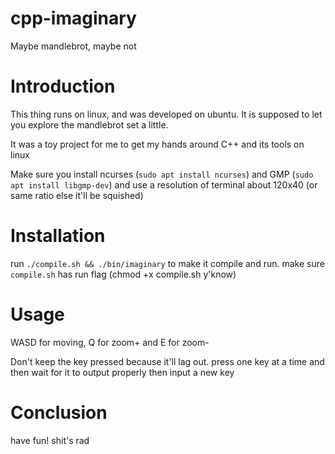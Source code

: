 # cpp-imaginary
 Maybe mandlebrot, maybe not

# Introduction

This thing runs on linux, and was developed on ubuntu. It is supposed to let you explore the mandlebrot set a little.

It was a toy project for me to get my hands around C++ and its tools on linux

Make sure you install ncurses (`sudo apt install ncurses`) and GMP (`sudo apt install libgmp-dev`) and use a resolution of terminal about 120x40 (or same ratio else it'll be squished)

# Installation

run `./compile.sh && ./bin/imaginary` to make it compile and run. make sure `compile.sh` has run flag (chmod +x compile.sh y'know)

# Usage
WASD for moving, Q for zoom+ and E for zoom-

Don't keep the key pressed because it'll lag out. press one key at a time and then wait for it to output properly then input a new key

# Conclusion
have fun! shit's rad